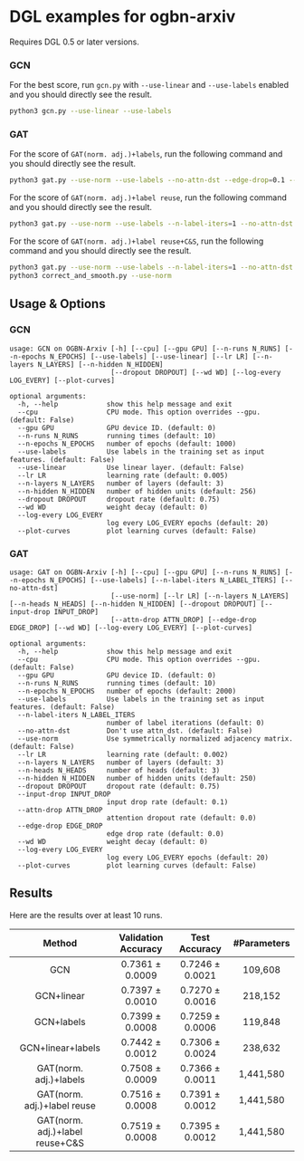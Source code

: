 # DGL examples for ogbn-arxiv

Requires DGL 0.5 or later versions.

### GCN

For the best score, run `gcn.py` with `--use-linear` and `--use-labels` enabled and you should directly see the result.

```bash
python3 gcn.py --use-linear --use-labels
```

### GAT

For the score of `GAT(norm. adj.)+labels`, run the following command and you should directly see the result.

```bash
python3 gat.py --use-norm --use-labels --no-attn-dst --edge-drop=0.1 --input-drop=0.1
```

For the score of `GAT(norm. adj.)+label reuse`, run the following command and you should directly see the result.

```bash
python3 gat.py --use-norm --use-labels --n-label-iters=1 --no-attn-dst --edge-drop=0.3 --input-drop=0.25
```

For the score of `GAT(norm. adj.)+label reuse+C&S`, run the following command and you should directly see the result.

```bash
python3 gat.py --use-norm --use-labels --n-label-iters=1 --no-attn-dst --edge-drop=0.3 --input-drop=0.25 --save-pred
python3 correct_and_smooth.py --use-norm
```

## Usage & Options

### GCN

```
usage: GCN on OGBN-Arxiv [-h] [--cpu] [--gpu GPU] [--n-runs N_RUNS] [--n-epochs N_EPOCHS] [--use-labels] [--use-linear] [--lr LR] [--n-layers N_LAYERS] [--n-hidden N_HIDDEN]
                         [--dropout DROPOUT] [--wd WD] [--log-every LOG_EVERY] [--plot-curves]

optional arguments:
  -h, --help            show this help message and exit
  --cpu                 CPU mode. This option overrides --gpu. (default: False)
  --gpu GPU             GPU device ID. (default: 0)
  --n-runs N_RUNS       running times (default: 10)
  --n-epochs N_EPOCHS   number of epochs (default: 1000)
  --use-labels          Use labels in the training set as input features. (default: False)
  --use-linear          Use linear layer. (default: False)
  --lr LR               learning rate (default: 0.005)
  --n-layers N_LAYERS   number of layers (default: 3)
  --n-hidden N_HIDDEN   number of hidden units (default: 256)
  --dropout DROPOUT     dropout rate (default: 0.75)
  --wd WD               weight decay (default: 0)
  --log-every LOG_EVERY
                        log every LOG_EVERY epochs (default: 20)
  --plot-curves         plot learning curves (default: False)
```

### GAT

```
usage: GAT on OGBN-Arxiv [-h] [--cpu] [--gpu GPU] [--n-runs N_RUNS] [--n-epochs N_EPOCHS] [--use-labels] [--n-label-iters N_LABEL_ITERS] [--no-attn-dst]
                         [--use-norm] [--lr LR] [--n-layers N_LAYERS] [--n-heads N_HEADS] [--n-hidden N_HIDDEN] [--dropout DROPOUT] [--input-drop INPUT_DROP]
                         [--attn-drop ATTN_DROP] [--edge-drop EDGE_DROP] [--wd WD] [--log-every LOG_EVERY] [--plot-curves]

optional arguments:
  -h, --help            show this help message and exit
  --cpu                 CPU mode. This option overrides --gpu. (default: False)
  --gpu GPU             GPU device ID. (default: 0)
  --n-runs N_RUNS       running times (default: 10)
  --n-epochs N_EPOCHS   number of epochs (default: 2000)
  --use-labels          Use labels in the training set as input features. (default: False)
  --n-label-iters N_LABEL_ITERS
                        number of label iterations (default: 0)
  --no-attn-dst         Don't use attn_dst. (default: False)
  --use-norm            Use symmetrically normalized adjacency matrix. (default: False)
  --lr LR               learning rate (default: 0.002)
  --n-layers N_LAYERS   number of layers (default: 3)
  --n-heads N_HEADS     number of heads (default: 3)
  --n-hidden N_HIDDEN   number of hidden units (default: 250)
  --dropout DROPOUT     dropout rate (default: 0.75)
  --input-drop INPUT_DROP
                        input drop rate (default: 0.1)
  --attn-drop ATTN_DROP
                        attention dropout rate (default: 0.0)
  --edge-drop EDGE_DROP
                        edge drop rate (default: 0.0)
  --wd WD               weight decay (default: 0)
  --log-every LOG_EVERY
                        log every LOG_EVERY epochs (default: 20)
  --plot-curves         plot learning curves (default: False)
```

## Results

Here are the results over at least 10 runs.

|             Method              | Validation Accuracy |  Test Accuracy  | #Parameters |
|:-------------------------------:|:-------------------:|:---------------:|:-----------:|
|               GCN               |   0.7361 ± 0.0009   | 0.7246 ± 0.0021 |   109,608   |
|           GCN+linear            |   0.7397 ± 0.0010   | 0.7270 ± 0.0016 |   218,152   |
|           GCN+labels            |   0.7399 ± 0.0008   | 0.7259 ± 0.0006 |   119,848   |
|        GCN+linear+labels        |   0.7442 ± 0.0012   | 0.7306 ± 0.0024 |   238,632   |
|     GAT(norm. adj.)+labels      |   0.7508 ± 0.0009   | 0.7366 ± 0.0011 |  1,441,580  |
|   GAT(norm. adj.)+label reuse   |   0.7516 ± 0.0008   | 0.7391 ± 0.0012 |  1,441,580  |
| GAT(norm. adj.)+label reuse+C&S |   0.7519 ± 0.0008   | 0.7395 ± 0.0012 |  1,441,580  |
